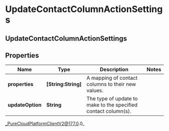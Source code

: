 # UpdateContactColumnActionSettings

## UpdateContactColumnActionSettings

## Properties

|Name | Type | Description | Notes|
|------------ | ------------- | ------------- | -------------|
| **properties** | **[String:String]** | A mapping of contact columns to their new values. | |
| **updateOption** | **String** | The type of update to make to the specified contact column(s). | |



_PureCloudPlatformClientV2@177.0.0_
